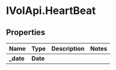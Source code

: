 # IVolApi.HeartBeat

## Properties
Name | Type | Description | Notes
------------ | ------------- | ------------- | -------------
**_date** | **Date** |  | 
